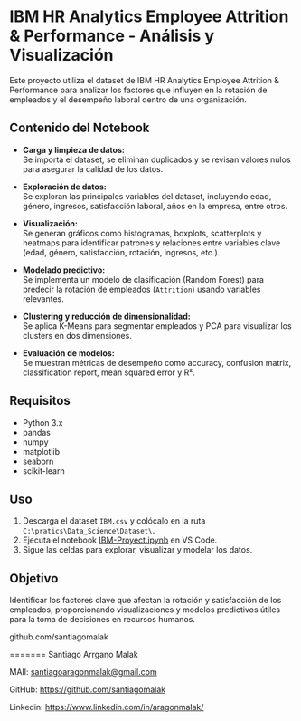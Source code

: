 # IBM HR Analytics Employee Attrition & Performance - Análisis y Visualización

Este proyecto utiliza el dataset de IBM HR Analytics Employee Attrition & Performance para analizar los factores que influyen en la rotación de empleados y el desempeño laboral dentro de una organización.

## Contenido del Notebook

- **Carga y limpieza de datos:**  
  Se importa el dataset, se eliminan duplicados y se revisan valores nulos para asegurar la calidad de los datos.

- **Exploración de datos:**  
  Se exploran las principales variables del dataset, incluyendo edad, género, ingresos, satisfacción laboral, años en la empresa, entre otros.

- **Visualización:**  
  Se generan gráficos como histogramas, boxplots, scatterplots y heatmaps para identificar patrones y relaciones entre variables clave (edad, género, satisfacción, rotación, ingresos, etc.).

- **Modelado predictivo:**  
  Se implementa un modelo de clasificación (Random Forest) para predecir la rotación de empleados (`Attrition`) usando variables relevantes.

- **Clustering y reducción de dimensionalidad:**  
  Se aplica K-Means para segmentar empleados y PCA para visualizar los clusters en dos dimensiones.

- **Evaluación de modelos:**  
  Se muestran métricas de desempeño como accuracy, confusion matrix, classification report, mean squared error y R².

## Requisitos

- Python 3.x
- pandas
- numpy
- matplotlib
- seaborn
- scikit-learn

## Uso

1. Descarga el dataset `IBM.csv` y colócalo en la ruta `C:\pratics\Data_Science\Dataset\`.
2. Ejecuta el notebook [IBM-Proyect.ipynb](c:/pratics/Data_Science/Proyects/IBM/IBM-Proyect.ipynb) en VS Code.
3. Sigue las celdas para explorar, visualizar y modelar los datos.

## Objetivo

Identificar los factores clave que afectan la rotación y satisfacción de los empleados, proporcionando visualizaciones y modelos predictivos útiles para la toma de decisiones en recursos humanos.

github.com/santiagomalak

=======
Santiago Arrgano Malak

MAIl:
santiagoaragonmalak@gmail.com

GitHub:
https://github.com/santiagomalak

Linkedin:
https://www.linkedin.com/in/aragonmalak/

